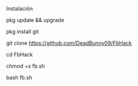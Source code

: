Instalación

pkg update && upgrade

pkg install git

git clone https://github.com/DeadBunny09/FbHack

cd FbHack

chmod +x fb.sh

bash fb.sh
